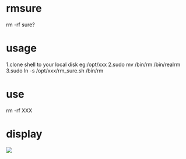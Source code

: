 # rmsure
rm -rf sure?
# usage
1.clone shell to your local disk eg:/opt/xxx 
2.sudo mv /bin/rm /bin/realrm
3.sudo ln -s /opt/xxx/rm_sure.sh /bin/rm
# use
rm -rf XXX
# display
![](test.jpg)
